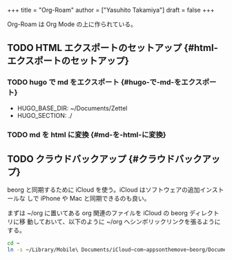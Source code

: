 +++
title = "Org-Roam"
author = ["Yasuhito Takamiya"]
draft = false
+++

Org-Roam は Org Mode の上に作られている。


## <span class="org-todo todo TODO">TODO</span> HTML エクスポートのセットアップ {#html-エクスポートのセットアップ}


### <span class="org-todo todo TODO">TODO</span> hugo で md をエクスポート {#hugo-で-md-をエクスポート}

-   HUGO\_BASE\_DIR: ~/Documents/Zettel
-   HUGO\_SECTION: ./


### <span class="org-todo todo TODO">TODO</span> md を html に変換 {#md-を-html-に変換}


## <span class="org-todo todo TODO">TODO</span> クラウドバックアップ {#クラウドバックアップ}

beorg と同期するために iCloud を使う。iCloud はソフトウェアの追加インストールな
しで iPhone や Mac と同期できるのも良い。

まずは ~/org に置いてある org 関連のファイルを iCloud の beorg ディレクトリに移
動しておいて、以下のように ~/org へシンボリックリンクを張るようにする。

```sh
cd ~
ln -s ~/Library/Mobile\ Documents/iCloud~com~appsonthemove~beorg/Documents/org org
```
